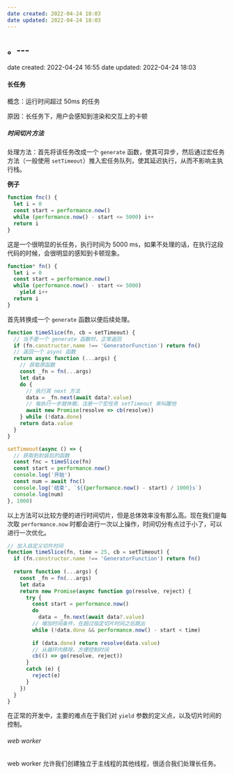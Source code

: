 ```yaml
---
date created: 2022-04-24 18:03
date updated: 2022-04-24 18:03
---
```


## 。---

date created: 2022-04-24 16:55
date updated: 2022-04-24 18:03

#### 长任务

概念：运行时间超过 50ms 的任务

原因：长任务下，用户会感知到渲染和交互上的卡顿

##### 时间切片方法

处理方法：首先将该任务改成一个 `generate` 函数，使其可异步，然后通过宏任务方法（一般使用 `setTimeout`）推入宏任务队列，使其延迟执行，从而不影响主执行栈。

**例子**

```js
function fnc() {
  let i = 0
  const start = performance.now()
  while (performance.now() - start <= 5000) i++
  return i
}
```

这是一个很明显的长任务，执行时间为 5000 ms，如果不处理的话，在执行这段代码的时候，会很明显的感知到卡顿现象。

```js
function* fn() {
  let i = 0
  const start = performance.now()
  while (performance.now() - start <= 5000)
    yield i++
  return i
}
```

首先转换成一个 `generate` 函数以便后续处理。

```js
function timeSlice(fn, cb = setTimeout) {
  // 当不是一个 generate 函数时，正常返回
  if (fn.constructor.name !== 'GeneratorFunction') return fn()
  // 返回一个 async 函数
  return async function (...args) {
    // 获取原函数
    const _fn = fn(...args)
    let data
    do {
      // 执行其 next 方法
      data = _fn.next(await data?.value)
      // 每执行一步就休眠，注册一个宏任务 setTimeout 来叫醒他
      await new Promise(resolve => cb(resolve))
    } while (!data.done)
    return data.value
  }
}

setTimeout(async () => {
  // 获取到封装后的函数
  const fnc = timeSlice(fn)
  const start = performance.now()
  console.log('开始')
  const num = await fnc()
  console.log('结束', `${(performance.now() - start) / 1000}s`)
  console.log(num)
}, 1000)
```

以上方法可以比较方便的进行时间切片，但是总体效率没有那么高。现在我们是每次取 `performance.now` 时都会进行一次以上操作，时间切分有点过于小了，可以进行一次优化。

```js
// 加入自定义切片时间
function timeSlice(fn, time = 25, cb = setTimeout) {
  if (fn.constructor.name !== 'GeneratorFunction') return fn()
  
  return function (...args) {
    const _fn = fn(...args)
    let data
    return new Promise(async function go(resolve, reject) {
      try {
        const start = performance.now()
        do
          data = _fn.next(await data?.value)
        // 增加时间条件，在超过指定切片时间之后跳出
        while (!data.done && performance.now() - start < time)
  
        if (data.done) return resolve(data.value)
        // 从循环内移除，方便控制时间
        cb(() => go(resolve, reject))
      }
      catch (e) {
        reject(e)
      }
    })
  }
}
```

在正常的开发中，主要的难点在于我们对 `yield` 参数的定义点，以及切片时间的控制。

###### web worker
web worker 允许我们创建独立于主线程的其他线程，很适合我们处理长任务。
